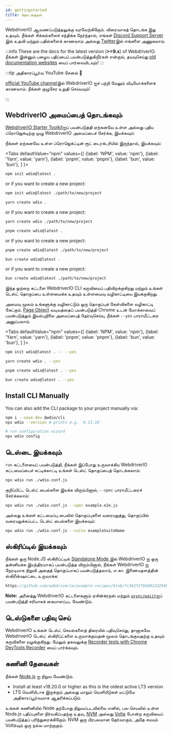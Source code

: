 ```yaml
---
id: gettingstarted
title: தொடங்குதல்
---
```


WebdriverIO ஆவணப்படுத்தலுக்கு வரவேற்கிறோம். விரைவாகத் தொடங்க இது உதவும். நீங்கள் சிக்கல்களைச் சந்திக்க நேர்ந்தால், எங்கள் [Discord Support Server](https://discord.webdriver.io) இல் உதவி மற்றும் பதில்களைக் காணலாம் அல்லது [Twitter](https://twitter.com/webdriverio)இல் எங்களை அணுகலாம்.

:::info
These are the docs for the latest version (__>=9.x__) of WebdriverIO. நீங்கள் இன்னும் பழைய பதிப்பைப் பயன்படுத்துகிறீர்கள் என்றால், தயவுசெய்து [old documentation websites](/versions) யைப் பார்வையிடவும்!
:::

<LiteYouTubeEmbed id="rA4IFNyW54c" title="WebdriverIO உடன் தொடங்குதல்" />

:::tip அதிகாரப்பூர்வ YouTube சேனல் 🎥

[official YouTube channel](https://youtube.com/@webdriverio)இல் WebdriverIO ஐச் பற்றி மேலும் வீடியோக்களைக் காணலாம். நீங்கள் குழுசேர உறுதி செய்யவும்!

:::

## WebdriverIO அமைப்பைத் தொடங்கவும்

[WebdriverIO Starter Toolkit](https://www.npmjs.com/package/create-wdio)ஐப் பயன்படுத்தி ஏற்கனவே உள்ள அல்லது புதிய ப்ரொஜெக்டிற்கு முழு WebdriverIO அமைப்பைச் சேர்க்க, இயக்கவும்:

நீங்கள் ஏற்கனவே உள்ள ப்ரொஜெக்ட்டின் ரூட் டைரக்டரியில் இருந்தால், இயக்கவும்:

<Tabs
  defaultValue="npm"
  values={[
    {label: 'NPM', value: 'npm'},
 {label: 'Yarn', value: 'yarn'},
 {label: 'pnpm', value: 'pnpm'},
 {label: 'bun', value: 'bun'},
 ]
}>
<TabItem value="npm">

```sh
npm init wdio@latest .
```

or if you want to create a new project:

```sh
npm init wdio@latest ./path/to/new/project
```

</TabItem>
<TabItem value="yarn">

```sh
yarn create wdio .
```

or if you want to create a new project:

```sh
yarn create wdio ./path/to/new/project
```

</TabItem>
<TabItem value="pnpm">

```sh
pnpm create wdio@latest .
```

or if you want to create a new project:

```sh
pnpm create wdio@latest ./path/to/new/project
```

</TabItem>
<TabItem value="bun">

```sh
bun create wdio@latest .
```

or if you want to create a new project:

```sh
bun create wdio@latest ./path/to/new/project
```

</TabItem>
</Tabs>

இந்த ஒற்றை கட்டளை WebdriverIO CLI கருவியைப் பதிவிறக்குகிறது மற்றும் உங்கள் டெஸ்ட் தொகுப்பை உள்ளமைக்க உதவும் உள்ளமைவு வழிகாட்டியை இயக்குகிறது.

<CreateProjectAnimation />

அமைவு மூலம் உங்களுக்கு வழிகாட்டும் ஒரு தொகுப்புக் கேள்விகளை வழிகாட்டி கேட்கும். [Page Object](https://martinfowler.com/bliki/PageObject.html) வடிவத்தைப் பயன்படுத்தி Chrome உடன் மோக்காவைப் பயன்படுத்தும் இயல்புநிலை அமைப்பைத் தேர்வுசெய்ய, நீங்கள் `--yes` பாராமீட்டரை அனுப்பலாம்.

<Tabs
  defaultValue="npm"
  values={[
    {label: 'NPM', value: 'npm'},
 {label: 'Yarn', value: 'yarn'},
 {label: 'pnpm', value: 'pnpm'},
 {label: 'bun', value: 'bun'},
 ]
}>
<TabItem value="npm">

```sh
npm init wdio@latest . -- --yes
```

</TabItem>
<TabItem value="yarn">

```sh
yarn create wdio . --yes
```

</TabItem>
<TabItem value="pnpm">

```sh
pnpm create wdio@latest . --yes
```

</TabItem>
<TabItem value="bun">

```sh
bun create wdio@latest . --yes
```

</TabItem>
</Tabs>

## Install CLI Manually

You can also add the CLI package to your project manually via:

```sh
npm i --save-dev @wdio/cli
npx wdio --version # prints e.g. `8.13.10`

# run configuration wizard
npx wdio config
```

## டெஸ்டை இயக்கவும்

`run` கட்டளையைப் பயன்படுத்தி, நீங்கள் இப்போது உருவாக்கிய WebdriverIO கட்டமைப்பைச் சுட்டிக்காட்டி உங்கள் டெஸ்ட் தொகுப்பைத் தொடங்கலாம்:

```sh
npx wdio run ./wdio.conf.js
```

குறிப்பிட்ட டெஸ்ட் பைல்களை இயக்க விரும்பினால், `--spec` பாராமீட்டரைச் சேர்க்கலாம்:

```sh
npx wdio run ./wdio.conf.js --spec example.e2e.js
```

அல்லது உங்கள் கட்டமைப்பு பைலில் தொகுப்புகளை வரையறுத்து, தொகுப்பில் வரையறுக்கப்பட்ட டெஸ்ட் பைல்களை இயக்கவும்:

```sh
npx wdio run ./wdio.conf.js --suite exampleSuiteName
```

## ஸ்கிரிப்டில் இயக்கவும்

நீங்கள் ஒரு Node.JS ஸ்கிரிப்ட்டில் [ Standalone Mode ](/docs/setuptypes#standalone-mode) இல் WebdriverIO ஐ ஒரு தன்னியக்க இயந்திரமாகப் பயன்படுத்த விரும்பினால், நீங்கள் WebdriverIO ஐ நேரடியாக நிறுவி அதைத் தொகுப்பாகப் பயன்படுத்தலாம், எ.கா. இணையதளத்தின் ஸ்கிரீன்ஷாட்டை உருவாக்க:

```js reference useHTTPS
https://github.com/webdriverio/example-recipes/blob/fc362f2f8dd823d294b9bb5f92bd5991339d4591/getting-started/run-in-script.js#L2-L19
```

__Note:__ அனைத்து WebdriverIO கட்டளைகளும் ஏசின்க்ரநஸ் மற்றும் [`async/waiit`](https://javascript.info/async-await)ஐப் பயன்படுத்தி சரியாகக் கையாளப்பட வேண்டும்.

## டெஸ்டுகளை பதிவு செய்

WebdriverIO உங்கள் டெஸ்ட் செயல்களைத் திரையில் பதிவுசெய்து, தானாகவே WebdriverIO டெஸ்ட் ஸ்கிரிப்ட்களை உருவாக்குவதன் மூலம் தொடங்குவதற்கு உதவும் கருவிகளை வழங்குகிறது. மேலும் தகவலுக்கு [Recorder tests with Chrome DevTools Recorder](/docs/record) யைப் பார்க்கவும்.

## கணினி தேவைகள்

நீங்கள் [Node.js](http://nodejs.org) ஐ நிறுவ வேண்டும்.

- Install at least v18.20.0 or higher as this is the oldest active LTS version
- LTS வெளியீடாக இருக்கும் அல்லது மாறும் வெளியீடுகள் மட்டுமே அதிகாரப்பூர்வமாக ஆதரிக்கப்படும்

உங்கள் கணினியில் Node தற்போது நிறுவப்படவில்லை எனில், பல செயலில் உள்ள Node.js பதிப்புகளை நிர்வகிப்பதற்கு உதவ, [NVM](https://github.com/creationix/nvm) அல்லது [Volta](https://volta.sh/) போன்ற கருவியைப் பயன்படுத்தப் பரிந்துரைக்கிறோம். NVM ஒரு பிரபலமான தேர்வாகும், அதே சமயம் Voltaவும் ஒரு நல்ல மாற்றாகும்.
